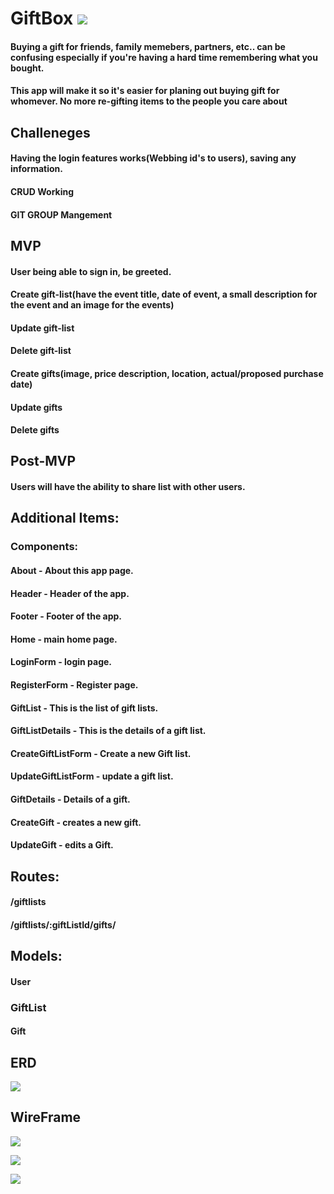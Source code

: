 # GiftBox ![](https://github.com/angt08/project3/blob/dev/IMG_20191108_100803.jpg)

#### Buying a gift for friends, family memebers, partners, etc.. can be confusing especially if you're having a hard time remembering what you bought. 

#### This app will make it so it's easier for planing out buying gift for whomever. No more re-gifting items to the people you care about



## Challeneges
#### Having the login features works(Webbing id's to users), saving any information.

#### CRUD Working

#### GIT GROUP Mangement


## MVP

#### User being able to sign in, be greeted.

#### Create gift-list(have the event title, date of event, a small description for the event and an image for the events)

#### Update gift-list

#### Delete gift-list

#### Create gifts(image, price description, location, actual/proposed purchase date)

#### Update gifts

#### Delete gifts

## Post-MVP
#### Users will have the ability to share list with other users.

## Additional Items:
### Components:
#### About - About this app page.
#### Header - Header of the app.
#### Footer - Footer of the app.
#### Home - main home page.
#### LoginForm - login page.
#### RegisterForm - Register page.
#### GiftList - This is the list of gift lists.
#### GiftListDetails - This is the details of a gift list.
#### CreateGiftListForm - Create a new Gift list.
#### UpdateGiftListForm - update a gift list.
#### GiftDetails - Details of a gift.
#### CreateGift - creates a new gift.
#### UpdateGift - edits a Gift.

## Routes:
#### /giftlists
#### /giftlists/:giftListId/gifts/


## Models:
#### User
### GiftList
#### Gift

## ERD
![](https://github.com/angt08/project3/blob/dev/Screen%20Shot%202019-11-08%20at%209.33.16%20AM.png)

## WireFrame

![](shot1.jpg)

![](shot2.jpg)

![](https://github.com/angt08/project3/blob/dev/shot3.jpg)


